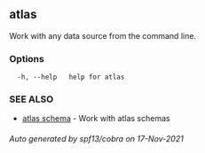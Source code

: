 ## atlas

Work with any data source from the command line.

### Options

```
  -h, --help   help for atlas
```

### SEE ALSO

* [atlas schema](atlas_schema.md)	 - Work with atlas schemas

###### Auto generated by spf13/cobra on 17-Nov-2021
